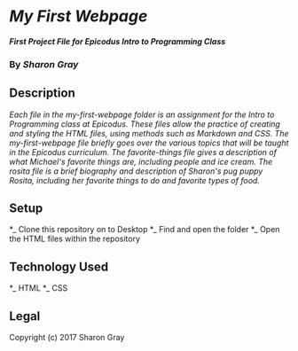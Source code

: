 # _My First Webpage_
#### _First Project File for Epicodus Intro to Programming Class_
### By _**Sharon Gray**_
## Description
_Each file in the my-first-webpage folder is an assignment for the Intro to Programming class at Epicodus. These files allow the practice of creating and styling the HTML files, using methods such as Markdown and CSS._
_The my-first-webpage file briefly goes over the various topics that will be taught in the Epicodus curriculum._
_The favorite-things file gives a description of what Michael's favorite things are, including people and ice cream._
_The rosita file is a brief biography and description of Sharon's pug puppy Rosita, including her favorite things to do and favorite types of food._
## Setup
*_ Clone this repository on to Desktop
*_ Find and open the folder
*_ Open the HTML files within the repository
## Technology Used
*_ HTML
*_ CSS
## Legal
Copyright (c) 2017 Sharon Gray
